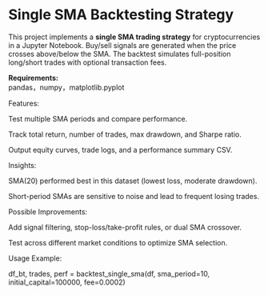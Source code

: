 
# Single SMA Backtesting Strategy

This project implements a **single SMA trading strategy** for cryptocurrencies in a Jupyter Notebook. Buy/sell signals are generated when the price crosses above/below the SMA. The backtest simulates full-position long/short trades with optional transaction fees.

**Requirements:**  
pandas，numpy，matplotlib.pyplot


Features:

Test multiple SMA periods and compare performance.

Track total return, number of trades, max drawdown, and Sharpe ratio.

Output equity curves, trade logs, and a performance summary CSV.

Insights:

SMA(20) performed best in this dataset (lowest loss, moderate drawdown).

Short-period SMAs are sensitive to noise and lead to frequent losing trades.

Possible Improvements:

Add signal filtering, stop-loss/take-profit rules, or dual SMA crossover.

Test across different market conditions to optimize SMA selection.

Usage Example:

df_bt, trades, perf = backtest_single_sma(df, sma_period=10, initial_capital=100000, fee=0.0002)
